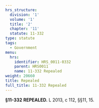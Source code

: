 ```yaml
---
hrs_structure:
  division: '1'
  volume: '1'
  title: '2'
  chapter: '11'
  statute: 11-332
type: statute
tags:
  - Government
menu:
  hrs:
    identifier: HRS_0011-0332
    parent: HRS0011
    name: 11-332 Repealed
weight: 20660
title: Repealed
full_title: 11-332 Repealed
---
```

**§11-332** **REPEALED.** L 2013, c 112, §§11, 15.